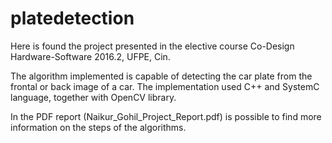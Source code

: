 # platedetection
Here is found the project presented in the elective course Co-Design Hardware-Software 2016.2, UFPE, Cin.

The algorithm implemented is capable of detecting the car plate from the frontal or back image of a car. The implementation used C++ and SystemC language, together with OpenCV library.

In the PDF report (Naikur_Gohil_Project_Report.pdf) is possible to find more information on the steps of the algorithms.
